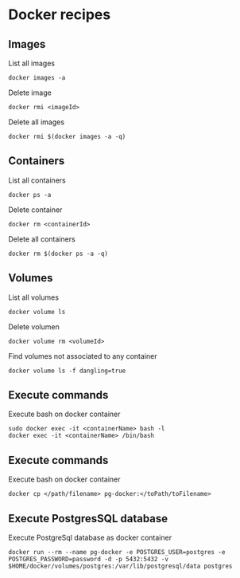 # Docker recipes

## Images
List all images
```
docker images -a
```
Delete image
```
docker rmi <imageId>
```
Delete all images
```
docker rmi $(docker images -a -q)
```
## Containers
List all containers
```
docker ps -a
```
Delete container
```
docker rm <containerId>
```
Delete all containers
```
docker rm $(docker ps -a -q)
```
## Volumes
List all volumes
```
docker volume ls
```
Delete volumen
```
docker volume rm <volumeId>
```
Find volumes not associated to any container
```
docker volume ls -f dangling=true
```
## Execute commands
Execute bash on docker container
```
sudo docker exec -it <containerName> bash -l
docker exec -it <containerName> /bin/bash
```
## Execute commands
Execute bash on docker container
```
docker cp </path/filename> pg-docker:</toPath/toFilename>
```
## Execute PostgresSQL database
Execute PostgreSql database as docker container
```
docker run --rm --name pg-docker -e POSTGRES_USER=postgres -e POSTGRES_PASSWORD=password -d -p 5432:5432 -v $HOME/docker/volumes/postgres:/var/lib/postgresql/data postgres
```
